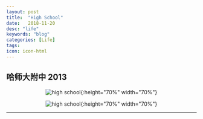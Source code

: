```yaml
---
layout: post
title:  "High School"
date:   2018-11-20
desc: "life"
keywords: "blog"
categories: [Life]
tags: 
icon: icon-html
---
```


## 哈师大附中 2013

<div style="text-align:center" markdown="1">

![high school](https://user-images.githubusercontent.com/40975373/55286903-cfca3180-53ed-11e9-9d82-ae14cee7da9c.jpeg){:height="70%" width="70%"}

![high school](https://user-images.githubusercontent.com/40975373/55287287-8defba00-53f2-11e9-97c5-f846529f84d8.jpeg){:height="70%" width="70%"}

</div>

---